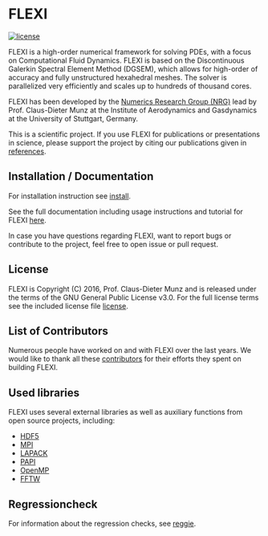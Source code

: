 # FLEXI

[![license](https://img.shields.io/github/license/flexi-framework/flexi.svg?maxAge=2592000)]()

FLEXI is a high-order numerical framework for solving PDEs,
with a focus on Computational Fluid Dynamics.
FLEXI is based on the Discontinuous Galerkin Spectral Element
Method (DGSEM), which allows for high-order of accuracy 
and fully unstructured hexahedral meshes.
The solver is parallelized very efficiently and scales up
to hundreds of thousand cores.

FLEXI has been developed by the [Numerics Research Group (NRG)][nrg]
lead by Prof. Claus-Dieter Munz at the Institute of Aerodynamics
and Gasdynamics at the University of Stuttgart, Germany.

This is a scientific project. If you use FLEXI for publications or
presentations in science, please support the project by citing
our publications given in [references](REFERENCE.md).

## Installation / Documentation

For installation instruction see [install](INSTALL.md).

See the full documentation including usage instructions and
tutorial for FLEXI [here][flexi].
 
In case you have questions regarding FLEXI, want to report bugs
or contribute to the project, feel free to open issue or pull
request.

## License
FLEXI is Copyright (C) 2016, Prof. Claus-Dieter Munz and is 
released under the terms of the
GNU General Public License v3.0. For the full license terms see
the included license file [license](LICENSE.md).

## List of Contributors
Numerous people have worked on and with FLEXI over the last years.
We would like to thank all these [contributors](CONTRIBUTORS.md)
for their efforts they spent on building FLEXI.

## Used libraries

FLEXI uses several external libraries as well as auxiliary functions from open source projects, including:
* [HDF5](https://www.hdfgroup.org/)
* [MPI](http://www.mcs.anl.gov/research/projects/mpi/)
* [LAPACK](http://www.netlib.org/lapack/)
* [PAPI](http://icl.cs.utk.edu/papi/)
* [OpenMP](http://www.openmp.org/)
* [FFTW](http://www.fftw.org/)

[nrg]:  https://www.iag.uni-stuttgart.de/arbeitsgruppen/numerische-methoden/
[flexi]: https://www.flexi-project.org/

## Regressioncheck

For information about the regression checks, see [reggie](REGGIE.md).
